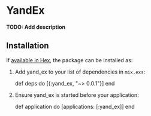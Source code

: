 # YandEx

**TODO: Add description**

## Installation

If [available in Hex](https://hex.pm/docs/publish), the package can be installed as:

  1. Add yand_ex to your list of dependencies in `mix.exs`:

        def deps do
          [{:yand_ex, "~> 0.0.1"}]
        end

  2. Ensure yand_ex is started before your application:

        def application do
          [applications: [:yand_ex]]
        end

